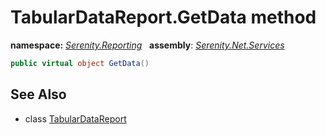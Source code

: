 # TabularDataReport.GetData method
**namespace:** *[Serenity.Reporting](../../README.md#serenity.reporting-namespace)*   **assembly**: *[Serenity.Net.Services](../../README.md)*

```csharp
public virtual object GetData()
```

## See Also

* class [TabularDataReport](../TabularDataReport.md)